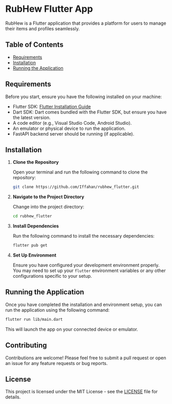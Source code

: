 # RubHew Flutter App

RubHew is a Flutter application that provides a platform for users to manage their items and profiles seamlessly.

## Table of Contents

- [Requirements](#requirements)
- [Installation](#installation)
- [Running the Application](#running-the-application)

## Requirements

Before you start, ensure you have the following installed on your machine:

- Flutter SDK: [Flutter Installation Guide](https://flutter.dev/docs/get-started/install)
- Dart SDK: Dart comes bundled with the Flutter SDK, but ensure you have the latest version.
- A code editor (e.g., Visual Studio Code, Android Studio).
- An emulator or physical device to run the application.
- FastAPI backend server should be running (if applicable).

## Installation

1. **Clone the Repository**

   Open your terminal and run the following command to clone the repository:

   ```bash
   git clone https://github.com/Iffahan/rubhew_flutter.git
   ```


2. **Navigate to the Project Directory**

   Change into the project directory:

   ```bash
   cd rubhew_flutter
   ```

3. **Install Dependencies**

   Run the following command to install the necessary dependencies:

   ```bash
   flutter pub get
   ```

4. **Set Up Environment**

   Ensure you have configured your development environment properly. You may need to set up your `flutter` environment variables or any other configurations specific to your setup.

## Running the Application

Once you have completed the installation and environment setup, you can run the application using the following command:

```bash
flutter run lib/main.dart
```

This will launch the app on your connected device or emulator.

## Contributing

Contributions are welcome! Please feel free to submit a pull request or open an issue for any feature requests or bug reports.

## License

This project is licensed under the MIT License - see the [LICENSE](LICENSE) file for details.

```

